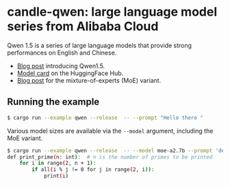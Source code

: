 # candle-qwen: large language model series from Alibaba Cloud

Qwen 1.5 is a series of large language models that provide strong performances
on English and Chinese.

- [Blog post](https://qwenlm.github.io/blog/qwen1.5/) introducing Qwen1.5.
- [Model card](https://huggingface.co/Qwen/Qwen1.5-0.5B) on the HuggingFace Hub.
- [Blog post](https://qwenlm.github.io/blog/qwen-moe/) for the
  mixture-of-experts (MoE) variant.

## Running the example

```bash
$ cargo run --example qwen --release  -- --prompt "Hello there "
```

Various model sizes are available via the `--model` argument, including the MoE
variant.

```bash
$ cargo run --example qwen --release  -- --model moe-a2.7b --prompt 'def print_prime(n: int): '
def print_prime(n: int):  # n is the number of primes to be printed
    for i in range(2, n + 1):
        if all(i % j != 0 for j in range(2, i)):
            print(i)
```

